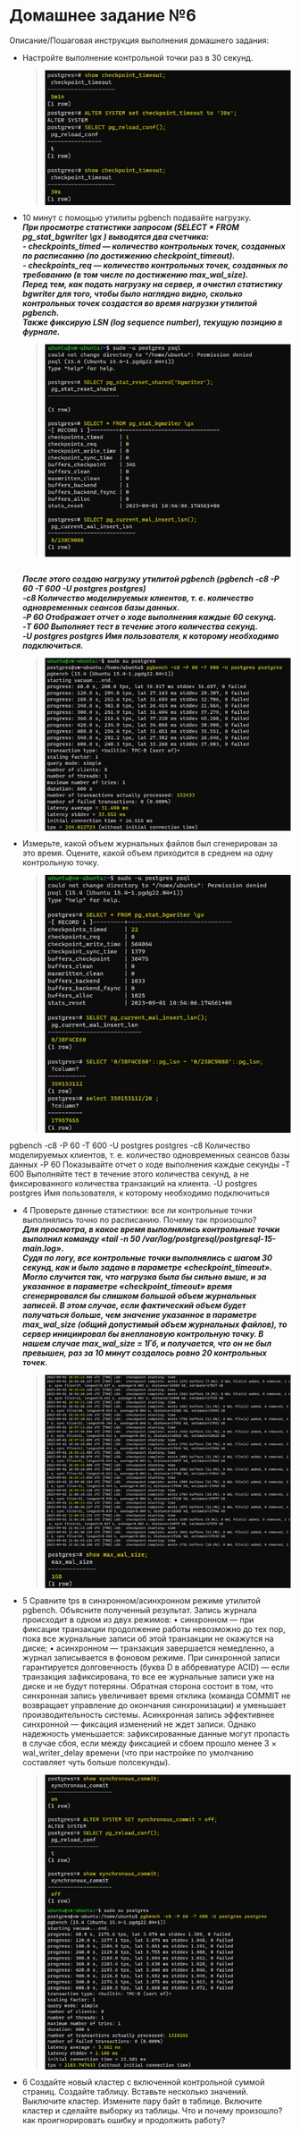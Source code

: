 # Домашнее задание №6

Описание/Пошаговая инструкция выполнения домашнего задания:

* Настройте выполнение контрольной точки раз в 30 секунд.
  > <img src="pic/1.JPG" align="center" />
* 10 минут c помощью утилиты pgbench подавайте нагрузку.
  <br>__*При просмотре статистики запросом (SELECT * FROM pg_stat_bgwriter \gx ) выводятся два счетчика:*__
  <br>__*- checkpoints_timed — количество контрольных точек, созданных по расписанию (по достижению checkpoint_timeout).*__
  <br>__*- checkpoints_req — количество контрольных точек, созданных по требованию (в том числе по достижению max_wal_size).*__
  <br>__*Перед тем, как подать нагрузку на сервер, я очистил статистику bgwriter для того, чтобы было наглядно видно, сколько контрольных точек создастся во время нагрузки утилитой pgbench.*__
  <br>__*Также фикcирую LSN (log sequence number), текущую позицию в фурнале.*__
  > <img src="pic/2_1.JPG" align="center" />
  <br>__*После этого создаю нагрузку утилитой pgbench (pgbench -c8 -P 60 -T 600 -U postgres postgres)*__
  <br>__*-c8 Количество моделируемых клиентов, т. е. количество одновременных сеансов базы данных.*__
  <br>__*-P 60 Отображает отчет о ходе выполнения каждые 60 секунд.*__
  <br>__*-T 600 Выполняет тест в течение этого количества секунд.*__
  <br>__*-U postgres postgres Имя пользователя, к которому необходимо подключиться.*__
  > <img src="pic/2_2.JPG" align="center" />
* Измерьте, какой объем журнальных файлов был сгенерирован за это время. Оцените, какой объем приходится в среднем на одну контрольную точку.
  > <img src="pic/3.JPG" align="center" />

pgbench -c8 -P 60 -T 600 -U postgres postgres 
-c8 Количество моделируемых клиентов, т. е. количество одновременных сеансов базы данных
-P 60  Показывайте отчет о ходе выполнения каждые секунды
-T 600  Выполняйте тест в течение этого количества секунд, а не фиксированного количества транзакций на клиента.
-U postgres postgres  Имя пользователя, к которому необходимо подключиться


* 4 Проверьте данные статистики: все ли контрольные точки выполнялись точно по расписанию. Почему так произошло?
<br>__*Для просмотра, в какое время выполнялись контрольные точки выполнил команду «tail -n 50 /var/log/postgresql/postgresql-15-main.log».*__
<br>__*Судя по логу, все контрольные точки выполнялись с шагом 30 секунд, как и было задано в параметре «checkpoint_timeout».
Могло случится так, что нагрузка была бы сильно выше, и за указанное в параметре «checkpoint_timeout» время сгенерировался бы слишком большой объем журнальных записей. В этом случае, если фактический объем будет получаться больше,  чем значение указанное в  параметре max_wal_size (общий допустимый объем журнальных файлов), то сервер инициировал бы внеплановую контрольную точку. В нашем случае max_wal_size  = 1Гб, и получается, что он не был превышен, раз за 10 минут создалось ровно 20 контрольных точек.*__
  > <img src="pic/4.JPG" align="center" />
  > <img src="pic/4_1.JPG" align="center" />
* 5 Сравните tps в синхронном/асинхронном режиме утилитой pgbench. Объясните полученный результат.
Запись журнала происходит в одном из двух режимов:
•	синхронном — при фиксации транзакции продолжение работы невозможно до тех пор, пока все журнальные записи об этой транзакции не окажутся на диске;
•	асинхронном — транзакция завершается немедленно, а журнал записывается в фоновом режиме.
При синхронной записи гарантируется долговечность (буква D в аббревиатуре ACID) — если транзакция зафиксирована, то все ее журнальные записи уже на диске и не будут потеряны. Обратная сторона состоит в том, что синхронная запись увеличивает время отклика (команда COMMIT не возвращает управление до окончания синхронизации) и уменьшает производительность системы. Асинхронная запись эффективнее синхронной — фиксация изменений не ждет записи. Однако надежность уменьшается: зафиксированные данные могут пропасть в случае сбоя, если между фиксацией и сбоем прошло менее 3 × wal_writer_delay времени (что при настройке по умолчанию составляет чуть больше полсекунды).
  > <img src="pic/5_1.JPG" align="center" />
  > <img src="pic/5_2.JPG" align="center" />
* 6 Создайте новый кластер с включенной контрольной суммой страниц. Создайте таблицу. Вставьте несколько значений. Выключите кластер. Измените пару байт в таблице. Включите кластер и сделайте выборку из таблицы. Что и почему произошло? как проигнорировать ошибку и продолжить работу?


